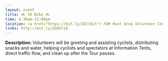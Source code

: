 ```yaml
---
layout: event
title: 🚲 TD Bike 🚲
time: 6:30am-12:00pm
location: <a href="https://bit.ly/2DCl6it"> FDR Rest Area Volunteer Check-In </a>, Manhattan
links: http://bit.ly/2GDVtzX
---
```

**Description:** Volunteers will be greeting and assisting cyclists, distributing snacks and water, helping cyclists and spectators at Information Tents, direct traffic flow, and clean up after the Tour passes.

